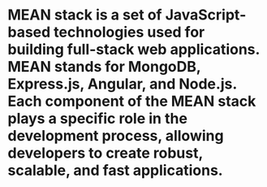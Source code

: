 # MEAN stack is a set of JavaScript-based technologies used for building full-stack web applications. MEAN stands for MongoDB, Express.js, Angular, and Node.js. Each component of the MEAN stack plays a specific role in the development process, allowing developers to create robust, scalable, and fast applications.
